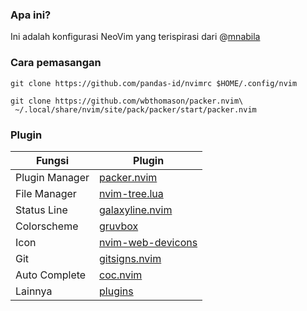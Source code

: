 ### Apa ini?

Ini adalah konfigurasi NeoVim yang terispirasi dari @[mnabila](https://github.com/mnabila/nvimrc)

### Cara pemasangan

```
git clone https://github.com/pandas-id/nvimrc $HOME/.config/nvim

git clone https://github.com/wbthomason/packer.nvim\
 ~/.local/share/nvim/site/pack/packer/start/packer.nvim

```

### Plugin

| Fungsi         | Plugin                                                                                 |
|----------------|----------------------------------------------------------------------------------------|
| Plugin Manager | [packer.nvim](https://github.com/wbthomason/packer.nvim)                               |
| File Manager   | [nvim-tree.lua](https://github.com/kyazdani42/nvim-tree.lua)                           |
| Status Line    | [galaxyline.nvim](https://github.com/glepnir/galaxyline.nvim)                          |
| Colorscheme    | [gruvbox](https://github.com/morhetz/gruvbox)                                          |
| Icon           | [nvim-web-devicons](https://github.com/kyazdani42/nvim-web-devicons)                   |
| Git            | [gitsigns.nvim](https://github.com/lewis6991/gitsigns.nvim)                            |
| Auto Complete  | [coc.nvim](https://github.com/neoclide/coc.nvim)                                       |
| Lainnya        | [plugins](https://github.com/pandas-id/nvimrc/blob/master/lua/modules/packer/init.lua)
